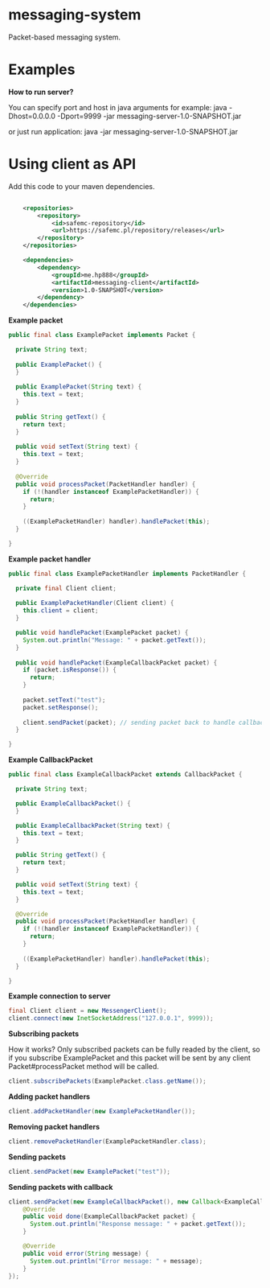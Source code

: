 # messaging-system

Packet-based messaging system.

# Examples

**How to run server?**

You can specify port and host in java arguments for example:
java -Dhost=0.0.0.0 -Dport=9999 -jar messaging-server-1.0-SNAPSHOT.jar

or just run application:
java -jar messaging-server-1.0-SNAPSHOT.jar

# Using client as API

Add this code to your maven dependencies.

```xml

    <repositories>
        <repository>
            <id>safemc-repository</id>
            <url>https://safemc.pl/repository/releases</url>
        </repository>
    </repositories>

    <dependencies>
        <dependency>
            <groupId>me.hp888</groupId>
            <artifactId>messaging-client</artifactId>
            <version>1.0-SNAPSHOT</version>
        </dependency>
    </dependencies>

```


**Example packet**

```java
public final class ExamplePacket implements Packet {

  private String text;
  
  public ExamplePacket() {
  }
  
  public ExamplePacket(String text) {
    this.text = text;
  }
  
  public String getText() {
    return text;
  }
 
  public void setText(String text) {
    this.text = text;
  }
  
  @Override
  public void processPacket(PacketHandler handler) {
    if (!(handler instanceof ExamplePacketHandler)) {
      return;
    }
    
    ((ExamplePacketHandler) handler).handlePacket(this);
  }

}
```

**Example packet handler**

```java
public final class ExamplePacketHandler implements PacketHandler {

  private final Client client;
  
  public ExamplePacketHandler(Client client) {
    this.client = client;
  }

  public void handlePacket(ExamplePacket packet) {
    System.out.println("Message: " + packet.getText());
  }
  
  public void handlePacket(ExampleCallbackPacket packet) {
    if (packet.isResponse()) {
      return;
    }
    
    packet.setText("test");
    packet.setResponse();
    
    client.sendPacket(packet); // sending packet back to handle callback
  }

}
```

**Example CallbackPacket**

```java
public final class ExampleCallbackPacket extends CallbackPacket {

  private String text;

  public ExampleCallbackPacket() {
  }

  public ExampleCallbackPacket(String text) {
    this.text = text;
  }

  public String getText() {
    return text;
  }

  public void setText(String text) {
    this.text = text;
  }

  @Override
  public void processPacket(PacketHandler handler) {
    if (!(handler instanceof ExamplePacketHandler)) {
      return;
    }
    
    ((ExamplePacketHandler) handler).handlePacket(this);
  }

}
```

**Example connection to server**

```java
final Client client = new MessengerClient();
client.connect(new InetSocketAddress("127.0.0.1", 9999));
```

**Subscribing packets**

How it works?
Only subscribed packets can be fully readed by the client, so if you subscribe ExamplePacket and this packet will be sent by any client Packet#processPacket method will be called.

```java
client.subscribePackets(ExamplePacket.class.getName());
```

**Adding packet handlers**

```java
client.addPacketHandler(new ExamplePacketHandler());
```

**Removing packet handlers**

```java
client.removePacketHandler(ExamplePacketHandler.class);
```

**Sending packets**

```java
client.sendPacket(new ExamplePacket("test"));
```

**Sending packets with callback**
```java
client.sendPacket(new ExampleCallbackPacket(), new Callback<ExampleCallbackPacket>() {
    @Override
    public void done(ExampleCallbackPacket packet) {
      System.out.println("Response message: " + packet.getText());
    }

    @Override
    public void error(String message) {
      System.out.println("Error message: " + message);
    }
});
```
